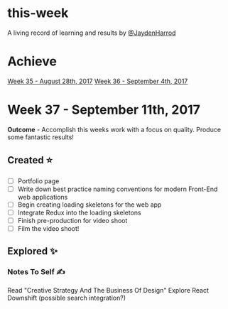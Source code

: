 # this-week
A living record of learning and results by [@JaydenHarrod](https://twitter.com/jaydenharrod)

# Achieve
[Week 35 - August 28th, 2017](https://github.com/JaydenHarrod/this-week/blob/master/week-35-aug-28-17.md)
[Week 36 - September 4th, 2017](https://github.com/JaydenHarrod/this-week/blob/master/week-36-sep-04-17.md)

# Week 37 - September 11th, 2017
**Outcome** - Accomplish this weeks work with a focus on quality. Produce some fantastic results!

## Created ⭐
- [ ] Portfolio page
- [ ] Write down best practice naming conventions for modern Front-End web applications
- [ ] Begin creating loading skeletons for the web app
- [ ] Integrate Redux into the loading skeletons
- [ ] Finish pre-production for video shoot
- [ ] Film the video shoot!

## Explored ✨


### Notes To Self ✍
Read "Creative Strategy And The Business Of Design"
Explore React Downshift (possible search integration?)
